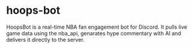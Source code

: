# hoops-bot
HoopsBot is a real-time NBA fan engagement bot for Discord. It pulls live game data using the nba_api, genarates hype commentary with AI and delivers it directly to the server.
